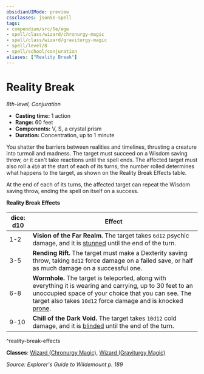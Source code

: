 ```yaml
---
obsidianUIMode: preview
cssclasses: json5e-spell
tags:
- compendium/src/5e/egw
- spell/class/wizard/chronurgy-magic
- spell/class/wizard/graviturgy-magic
- spell/level/8
- spell/school/conjuration
aliases: ["Reality Break"]
---
```

# Reality Break
*8th-level, Conjuration*  

- **Casting time:** 1 action
- **Range:** 60 feet
- **Components:** V, S, a crystal prism
- **Duration:** Concentration, up to 1 minute

You shatter the barriers between realities and timelines, thrusting a creature into turmoil and madness. The target must succeed on a Wisdom saving throw, or it can't take reactions until the spell ends. The affected target must also roll a `d10` at the start of each of its turns; the number rolled determines what happens to the target, as shown on the Reality Break Effects table.

At the end of each of its turns, the affected target can repeat the Wisdom saving throw, ending the spell on itself on a success.

**Reality Break Effects**

| dice: d10 | Effect |
|-----------|--------|
| 1-2 | **Vision of the Far Realm.** The target takes `6d12` psychic damage, and it is [stunned](2.%20GM%20Tools/Misc%20DND%20Handbook/compendium/rules/conditions.md#stunned) until the end of the turn. |
| 3-5 | **Rending Rift.** The target must make a Dexterity saving throw, taking `8d12` force damage on a failed save, or half as much damage on a successful one. |
| 6-8 | **Wormhole.** The target is teleported, along with everything it is wearing and carrying, up to 30 feet to an unoccupied space of your choice that you can see. The target also takes `10d12` force damage and is knocked [prone](2.%20GM%20Tools/Misc%20DND%20Handbook/compendium/rules/conditions.md#prone). |
| 9-10 | **Chill of the Dark Void.** The target takes `10d12` cold damage, and it is [blinded](2.%20GM%20Tools/Misc%20DND%20Handbook/compendium/rules/conditions.md#blinded) until the end of the turn. |
^reality-break-effects

**Classes**: [Wizard (Chronurgy Magic)](/compendium/classes/wizard-chronurgy-magic-egw.md), [Wizard (Graviturgy Magic)](/compendium/classes/wizard-graviturgy-magic-egw.md)

*Source: Explorer's Guide to Wildemount p. 189*